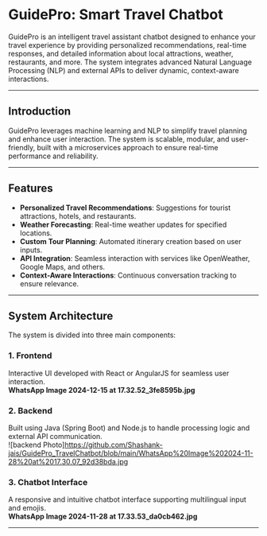 # GuidePro: Smart Travel Chatbot

GuidePro is an intelligent travel assistant chatbot designed to enhance your travel experience by providing personalized recommendations, real-time responses, and detailed information about local attractions, weather, restaurants, and more. The system integrates advanced Natural Language Processing (NLP) and external APIs to deliver dynamic, context-aware interactions.

---


## Introduction

GuidePro leverages machine learning and NLP to simplify travel planning and enhance user interaction. The system is scalable, modular, and user-friendly, built with a microservices approach to ensure real-time performance and reliability.

---

## Features

- **Personalized Travel Recommendations**: Suggestions for tourist attractions, hotels, and restaurants.
- **Weather Forecasting**: Real-time weather updates for specified locations.
- **Custom Tour Planning**: Automated itinerary creation based on user inputs.
- **API Integration**: Seamless interaction with services like OpenWeather, Google Maps, and others.
- **Context-Aware Interactions**: Continuous conversation tracking to ensure relevance.

---

## System Architecture

The system is divided into three main components:

### 1. Frontend
Interactive UI developed with React or AngularJS for seamless user interaction.  
**WhatsApp Image 2024-12-15 at 17.32.52_3fe8595b.jpg**

### 2. Backend
Built using Java (Spring Boot) and Node.js to handle processing logic and external API communication.  
![backend Photo]https://github.com/Shashank-jais/GuidePro_TravelChatbot/blob/main/WhatsApp%20Image%202024-11-28%20at%2017.30.07_92d38bda.jpg

### 3. Chatbot Interface
A responsive and intuitive chatbot interface supporting multilingual input and emojis.  
**WhatsApp Image 2024-11-28 at 17.33.53_da0cb462.jpg**

---


